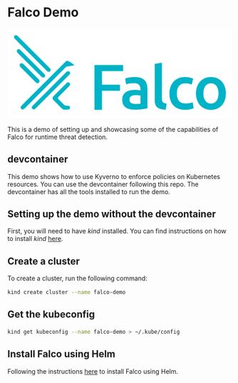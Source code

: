 # Falco Demo

![Falco](./images/falco-logo.png)

This is a demo of setting up and showcasing some of the capabilities of Falco for runtime threat detection.

## devcontainer

This demo shows how to use Kyverno to enforce policies on Kubernetes resources. You can use the devcontainer following this repo. The devcontainer has all the tools installed to run the demo. 

## Setting up the demo without the devcontainer

First, you will need to have _kind_ installed. You can find instructions on how to install _kind_ [here](https://kind.sigs.k8s.io/docs/user/quick-start/).

## Create a cluster

To create a cluster, run the following command:

```bash
kind create cluster --name falco-demo
```

## Get the kubeconfig

```bash
kind get kubeconfig --name falco-demo > ~/.kube/config
```

## Install Falco using Helm

Following the instructions [here](https://falco.org/docs/getting-started/try-falco/try-falco-on-kubernetes/) to install Falco using Helm.
